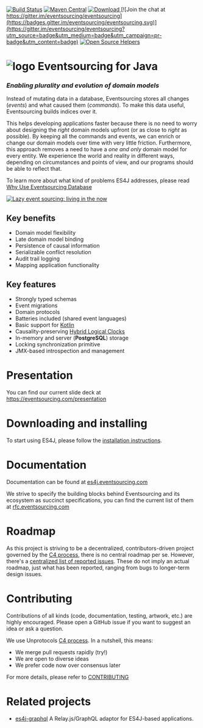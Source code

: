 [![Build Status](https://travis-ci.org/eventsourcing/es4j.svg?branch=master)](https://travis-ci.org/eventsourcing/es4j)
[![Maven Central](https://img.shields.io/maven-central/v/com.eventsourcing/eventsourcing-core.svg?maxAge=2592000)]()
[ ![Download](https://api.bintray.com/packages/eventsourcing/maven-snapshots/eventsourcing-core/images/download.svg) ](https://bintray.com/eventsourcing/maven-snapshots/eventsourcing-core/_latestVersion)
[![Join the chat at https://gitter.im/eventsourcing/eventsourcing](https://badges.gitter.im/eventsourcing/eventsourcing.svg)](https://gitter.im/eventsourcing/eventsourcing?utm_source=badge&utm_medium=badge&utm_campaign=pr-badge&utm_content=badge)
[![Open Source Helpers](https://www.codetriage.com/eventsourcing/es4j/badges/users.svg)](https://www.codetriage.com/eventsourcing/es4j)

# ![logo](https://eventsourcing.com/android-icon-48x48.png) Eventsourcing for Java

### *Enabling plurality and evolution of domain models*

Instead of mutating data in a database, Eventsourcing stores all changes (*events*) and what caused them (*commands*). To make this data useful,
Eventsourcing builds indices over it.

This helps developing applications faster because there is no need to worry
about designing the *right* domain models upfront (or as close to *right* as possible). By keeping all the commands and events, we can enrich or change
our domain models over time with very little friction. Furthermore, this approach removes a need to have a *one and only* domain model for every entity. We experience the world and reality in different ways, depending on circumstances and points of view, and our programs should be able to reflect that.

To learn more about what kind of problems ES4J addresses, please read [Why Use Eventsourcing Database](https://blog.eventsourcing.com/why-use-eventsourcing-database-6b5e2ac61848)

[![Lazy event sourcing: living in the now](https://www.dropbox.com/s/k2zdv7ez9wq4zog/lazy_eventsourcing_video.png?dl=1)](https://www.youtube.com/watch?v=aqv8d1pjmU8)


## Key benefits

* Domain model flexibility
* Late domain model binding
* Persistence of causal information
* Serializable conflict resolution
* Audit trail logging
* Mapping application functionality

## Key features

* Strongly typed schemas
* Event migrations
* Domain protocols
* Batteries included (shared event languages)
* Basic support for [Kotlin](http://kotlinlang.org)
* Causality-preserving [Hybrid Logical Clocks](http://www.cse.buffalo.edu/tech-reports/2014-04.pdf)
* In-memory and server (**PostgreSQL**) storage
* Locking synchronization primitive
* JMX-based introspection and management

# Presentation

You can find our current slide deck at https://eventsourcing.com/presentation

# Downloading and installing

To start using ES4J, please follow the [installation instructions](https://es4j.eventsourcing.com/docs/master/getting_started/install.html).

# Documentation

Documentation can be found at [es4j.eventsourcing.com](https://es4j.eventsourcing.com/docs/master)

We strive to specify the building blocks behind Eventsourcing and its ecosystem as succinct specifications, you can find the current list of them at [rfc.eventsourcing.com](http://rfc.eventsourcing.com)

# Roadmap

As this project is striving to be a decentralized, contributors-driven project governed by the [C4 process](http://rfc.unprotocols.org/spec:1/C4), there is no central roadmap per se. However, there's a [centralized list of reported issues](https://github.com/eventsourcing/es4j/issues). These do not imply an actual roadmap, just what has been reported, ranging from bugs to longer-term  design issues.

# Contributing

Contributions of all kinds (code, documentation, testing, artwork, etc.) are highly encouraged. Please open a GitHub issue if you want to suggest an idea or ask a question.

We use Unprotocols [C4 process](http://rfc.unprotocols.org/1/). In a nutshell, this means:

* We merge pull requests rapidly (try!)
* We are open to diverse ideas
* We prefer code now over consensus later

For more details, please refer to [CONTRIBUTING](CONTRIBUTING.md)

# Related projects

* [es4j-graphql](https://github.com/eventsourcing/es4j-graphql) A Relay.js/GraphQL adaptor for ES4J-based applications.
